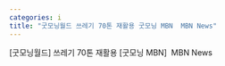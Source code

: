 ```yaml
---
categories: i
title: "굿모닝월드 쓰레기 70톤 재활용 굿모닝 MBN  MBN News"
---
```

[굿모닝월드] 쓰레기 70톤 재활용 [굿모닝 MBN]&nbsp;&nbsp;MBN News